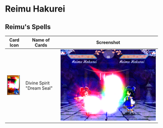 # Reimu Hakurei

## Reimu's Spells

| Card Icon | Name of Cards | Screenshot |
|----------|---------------|-----------|
| ![Card000](https://github.com/IkuTronHD/Touhou-Kagehakuchuumu---Shadow-Daydream/blob/main/img/Select/ReimuCards/spell01.png) | Divine Spirit "Dream Seal" | ![ReimuSC000](https://github.com/IkuTronHD/Touhou-Kagehakuchuumu---Shadow-Daydream/blob/main/img/Select/ReimuScreenshots/spell01.png) |
